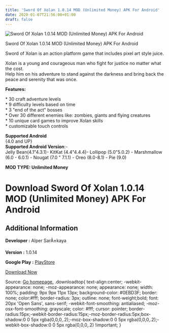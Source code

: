 ```yaml
---
title: 'Sword Of Xolan 1.0.14 MOD (Unlimited Money) APK For Android'
date: 2020-01-07T21:56:00+01:00
draft: false
---
```


![Sword Of Xolan 1.0.14 MOD (Unlimited Money) APK For Android](https://i0.wp.com/apkhome.net/wp-content/uploads/2020/01/Sword-Of-Xolan-1.0.14-MOD-Unlimited-Money.png "Sword Of Xolan 1.0.14 MOD (Unlimited Money) APK For Android")

  

Sword Of Xolan 1.0.14 MOD (Unlimited Money) APK For Android

Sword of Xolan is an action platform game that includes pixel art style juice.

Xolan is a young and courageous man who fight for justice no matter what the cost.  
Help him on his adventure to stand against the darkness and bring back the peace and serenity that was once.

**Features:**

\* 30 craft adventure levels  
\* 9 difficulty levels based on time  
\* 3 "end of the act" bosses  
\* Over 30 different enemies like: zombies, giants and flying creatures  
\* 10 unique card games to improve Xolan skills  
\* customizable touch controls

**Supported Android**  
{4.0 and UP}  
**Supported Android Version**:-  
Jelly Bean(4.1"4.3.1)- KitKat (4.4"4.4.4)- Lollipop (5.0"5.0.2) - Marshmallow (6.0 - 6.0.1) - Nougat (7.0 " 7.1.1) - Oreo (8.0-8.1) - Pie (9.0)

**MOD TYPE: Unlimited Money**

Download Sword Of Xolan 1.0.14 MOD (Unlimited Money) APK For Android
====================================================================

Additional Information
----------------------

**Developer :** Alper SarÃ±kaya

**Version :** 1.0.14

**Google Play :** [PlayStore](https://play.google.com/store/apps/details?id=com.Alper.SwordOfXolan)

  

[Download Now](https://store4app.co/post/sword-of-xolan-1-0-14-mod-unlimited-money-apk-for-android_1578429771)

  
Source: [Go homepage.](https://store4app.co/post/sword-of-xolan-1-0-14-mod-unlimited-money-apk-for-android_1578429771) .downloadtop{ text-align:center; -webkit-appearance: none; -moz-appearance: none; appearance: none; width: 100%; padding: 9px 9px 11px 13px; background-color: #0EBD3F; border: none; color:#fff; border-radius: 3px; outline: none; font-weight;bold; font: 20px 'Open Sans', sans-serif; -webkit-font-smoothing: antialiased; -moz-osx-font-smoothing: grayscale; color: #fff; cursor: pointer; border-radius:15px;-webkit-border-radius:15px;-moz-border-radius:5px;box-shadow:0 0 5px rgba(0,0,0,.2);-moz-box-shadow:0 0 5px rgba(0,0,0,.2);-webkit-box-shadow:0 0 5px rgba(0,0,0,.2) !important; }